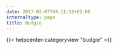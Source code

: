 ```yaml
---
date: 2017-02-07T04:11:13+02:00
internaltype: page
title: Budgie
---
```


{{< helpcenter-categoryview "budgie" >}}